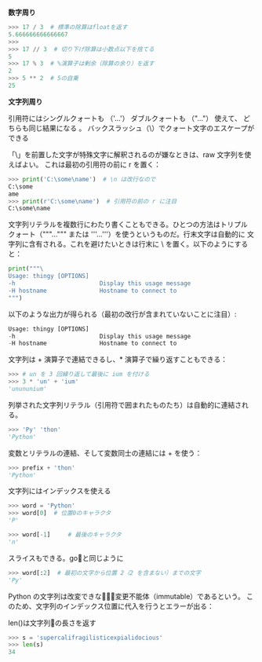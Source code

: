 __数字周り__

```python
>>> 17 / 3  # 標準の除算はfloatを返す
5.666666666666667
>>>
>>> 17 // 3  # 切り下げ除算は小数点以下を捨てる
5
>>> 17 % 3  # %演算子は剰余（除算の余り）を返す
2
>>> 5 ** 2  # 5の自乗
25
```

__文字列周り__

引用符にはシングルクォートも （'...'） ダブルクォートも （"..."） 使えて、 
どちらも同じ結果になる 。
バックスラッシュ（\）でクォート文字のエスケープができる

「\」を前置した文字が特殊文字に解釈されるのが嫌なときは、raw 文字列を使えばよい。
これは最初の引用符の前に r を置く：

```python
>>> print('C:\some\name')  # \n は改行なので
C:\some
ame
>>> print(r'C:\some\name')  # 引用符の前の r に注目
C:\some\name 
```

文字列リテラルを複数行にわたり書くこともできる。ひとつの方法はトリプル 
クォート（"""...""" または '''...'''）を使うというものだ。行末文字は自動的に 
文字列に含有される。これを避けたいときは行末に \ を置く。以下のようにすると：

```python
print("""\
Usage: thingy [OPTIONS]
-h                        Display this usage message
-H hostname               Hostname to connect to
""") 
```

以下のような出力が得られる（最初の改行が含まれていないことに注目）:

```python
Usage: thingy [OPTIONS]
-h                        Display this usage message
-H hostname               Hostname to connect to 
```

文字列は + 演算子で連結できるし、* 演算子で繰り返すこともできる：

```python
>>> # un を 3 回繰り返して最後に ium を付ける
>>> 3 * 'un' + 'ium'
'unununium' 
```

列挙された文字列リテラル（引用符で囲まれたものたち）は自動的に連結される。

```python
>>> 'Py' 'thon'
'Python'
```


変数とリテラルの連結、そして変数同士の連結には + を使う：

```python
>>> prefix + 'thon'
'Python' 
```

文字列にはインデックスを使える

```python
>>> word = 'Python'
>>> word[0]  # 位置0のキャラクタ
'P'

>>> word[-1]     # 最後のキャラクタ
'n'
```

スライスもできる。goと同じように

```python
>>> word[:2]  # 最初の文字から位置 2（2 を含まない）までの文字
'Py'
```

Python の文字列は改変できない̶̶変更不能体（immutable）であるという。
このため、文字列のインデックス位置に代入を行うとエラーが出る：

len()は文字列の長さを返す

```python
>>> s = 'supercalifragilisticexpialidocious'
>>> len(s)
34
```